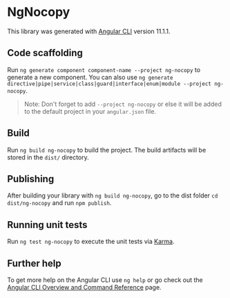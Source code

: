 # NgNocopy

This library was generated with [Angular CLI](https://github.com/angular/angular-cli) version 11.1.1.

## Code scaffolding

Run `ng generate component component-name --project ng-nocopy` to generate a new component. You can also use `ng generate directive|pipe|service|class|guard|interface|enum|module --project ng-nocopy`.
> Note: Don't forget to add `--project ng-nocopy` or else it will be added to the default project in your `angular.json` file. 

## Build

Run `ng build ng-nocopy` to build the project. The build artifacts will be stored in the `dist/` directory.

## Publishing

After building your library with `ng build ng-nocopy`, go to the dist folder `cd dist/ng-nocopy` and run `npm publish`.

## Running unit tests

Run `ng test ng-nocopy` to execute the unit tests via [Karma](https://karma-runner.github.io).

## Further help

To get more help on the Angular CLI use `ng help` or go check out the [Angular CLI Overview and Command Reference](https://angular.io/cli) page.
